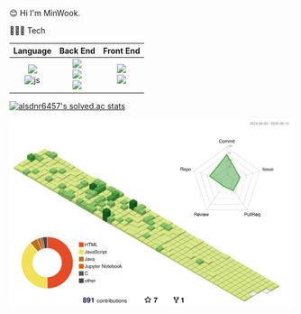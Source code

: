 😊 Hi I'm MinWook. 

🧑🏻‍💻 Tech

|Language|Back End|Front End|
|:---:|:---:|:---:|
|<img src="https://img.shields.io/badge/JAVA-007396?style=for-the-badge&logo=java&logoColor=white"><br>![js](https://img.shields.io/badge/JavaScript-F7DF1E?style=for-the-badge&logo=JavaScript&logoColor=white)|<img src="https://img.shields.io/badge/springboot-6DB33F?style=for-the-badge&logo=springboot&logoColor=white"><br><img src="https://img.shields.io/badge/nodeJS-339933?style=for-the-badge&logo=nodeJS&logoColor=white"><br><img src="https://img.shields.io/badge/express-000000?style=for-the-badge&logo=express&logoColor=white">|<img src="https://img.shields.io/badge/jquery-0769AD?style=for-the-badge&logo=jquery&logoColor=white"><br><img src="https://img.shields.io/badge/bootstrap-7952B3?style=for-the-badge&logo=bootstrap&logoColor=white">|
	 
[![alsdnr6457's solved.ac stats](https://github-readme-solvedac.hyp3rflow.vercel.app/api/?handle=alsdnr6457)](https://www.acmicpc.net/user/alsdnr6457)	

![](./profile-3d-contrib/profile-green-animate.svg)



